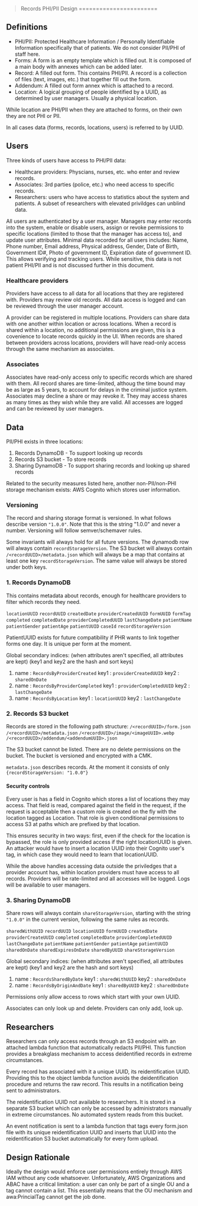 >Records PHI/PII Design
=======================

## Definitions

- PHI/PII: Protected Healthcare Information / Personally Identifiable
  Information specifically that of patients. We do not consider PII/PHI of staff
  here.
- Forms: A form is an empty template which is filled out. It is composed of a
  main body with annexes which can be added later.
- Record: A filled out form. This contains PHI/PII. A record is a collection of
  files (text, images, etc.) that together fill out the form.
- Addendum: A filled out form annex which is attached to a record.
- Location: A logical grouping of people identified by a UUID, as determined by
  user managers. Usually a physical location.

While location are PHI/PII when they are attached to forms, on their own they
are not PHI or PII.

In all cases data (forms, records, locations, users) is referred to by UUID.

## Users

Three kinds of users have access to PHI/PII data:
- Healthcare providers: Physcians, nurses, etc. who enter and review records.
- Associates: 3rd parties (police, etc.) who need access to specific records.
- Researchers: users who have access to statistics about the system and
  patients. A subset of researchers with elevated privildges can unblind data.

All users are authenticated by a user manager. Managers may enter records into
the system, enable or disable users, assign or revoke permissions to specific
locations (limited to those that the manager has access to), and update user
attributes. Minimal data recorded for all users includes: Name, Phone number,
Email address, Physical address, Gender, Date of Birth, Government ID#, Photo of
government ID, Expiration date of government ID. This allows verifying and
tracking users. While sensitive, this data is not patient PHI/PII and is not
discussed further in this document.

### Healthcare providers

Providers have access to all data for all locations that they are registered
with. Providers may review old records. All data access is logged and can be
reviewed through the user manager account.

A provider can be registered in multiple locations. Providers can share data
with one another within location or across locations. When a record is shared
within a location, no additional permissions are given, this is a covenience to
locate records quickly in the UI. When records are shared between providers
across locations, providers will have read-only access through the same
mechanism as associates.

### Associates

Associates have read-only access only to specific records which are shared with
them. All record shares are time-limited, althoug the time bound may be as large
as 5 years, to account for delays in the criminal justice system. Associates may
decline a share or may revoke it. They may access shares as many times as they
wish while they are valid. All accesses are logged and can be reviewed by user
managers.

## Data

PII/PHI exists in three locations:
1. Records DynamoDB - To support looking up records
2. Records S3 bucket - To store records
3. Sharing DynamoDB - To support sharing records and looking up shared records

Related to the security measures listed here, another non-PII/non-PHI storage
mechanism exists: AWS Cognito which stores user information.

### Versioning

The record and sharing storage format is versioned. In what follows describe
version `"1.0.0"`. Note that this is the string "1.0.0" and never a
number. Versioning will follow semver/schemaver rules.

Some invariants will always hold for all future versions. The dynamodb row will
always contain `recordStorageVersion`. The S3 bucket will always contain
`/<recordUUID>/metadata.json` which will always be a map that contains at least
one key `recordStorageVersion`. The same value will always be stored under both
keys.

### 1. Records DynamoDB

This contains metadata about records, enough for healthcare providers to filter
which records they need.

`locationUUID`
`recordUUID`
`createdDate`
`providerCreatedUUID`
`formUUID`
`formTag`
`completed`
`completedDate`
`providerCompletedUUID`
`lastChangeDate`
`patientName`
`patientGender`
`patientAge`
`patientUUID`
`caseId`
`recordStorageVersion`

PatientUUID exists for future compatibility if PHR wants to link together forms
one day.  It is unique per form at the moment.

Global secondary indices:
      (when attributes aren't specified, all attributes are kept)
      (key1 and key2 are the hash and sort keys)

  1. name       : `RecordsByProviderCreated`
     key1       : `providerCreatedUUID`
     key2       : `sharedOnDate`
  2. name       : `RecordsByProviderCompleted`
     key1       : `providerCompletedUUID`
     key2       : `lastChangeDate`
  3. name       : `RecordsByLocation`
     key1       : `locationUUID`
     key2       : `lastChangeDate`

### 2. Records S3 bucket

Records are stored in the following path structure:
`/<recordUUID>/form.json`
`/<recordUUID>/metadata.json`
`/<recordUUID>/image/<imageUUID>.webp`
`/<recordUUID>/addendum/<addendumUUID>.json`

The S3 bucket cannot be listed. There are no delete permissions on the bucket.
The bucket is versioned and encrypted with a CMK.

`metadata.json` describes records. At the moment it consists of only
`{recordStorageVersion: "1.0.0"}`

#### Security controls

Every user is has a field in Cognito which stores a list of locations they may
access. That field is read, compared against the field in the request, if the
request is acceptable then a custom role is created on the fly with the location
tagged as Location. That role is given conditional permissions to access S3 at
paths which are prefixed by that location.

This ensures security in two ways: first, even if the check for the location is
bypassed, the role is only provided access if the right locationUUID is
given. An attacker would have to insert a location UUID into their Cognito
user's tag, in which case they would need to learn that locationUUID.

While the above handles accessing data outside the priviledges that a provider
account has, within location providers must have access to all
records. Providers will be rate-limited and all accesses will be logged. Logs
will be available to user managers.

### 3. Sharing DynamoDB

Share rows will always contain `shareStorageVersion`, starting with the string
`"1.0.0"` in the current version, following the same rules as records.

`sharedWithUUID`
`recordUUID`
`locationUUID`
`formUUID`
`createdDate`
`providerCreateUUID`
`completed`
`completedDate`
`providerCompletedUUID`
`lastChangeDate`
`patientName`
`patientGender`
`patientAge`
`patientUUID`
`sharedOnDate`
`sharedExpiresOnDate`
`sharedByUUID`
`shareStorageVersion`

Global secondary indices:
      (when attributes aren't specified, all attributes are kept)
      (key1 and key2 are the hash and sort keys)

  1. name       : `RecordsSharedByDate`
     key1       : `sharedWithUUID`
     key2       : `sharedOnDate`
  2. name       : `RecordsByOriginAndDate`
     key1       : `sharedByUUID`
     key2       : `sharedOnDate`

Permissions only allow access to rows which start with your own UUID.

Associates can only look up and delete. Providers can only add, look up.

## Researchers

Researchers can only access records through an S3 endpoint with an attached
lambda function that automatically redacts PII/PHI. This function provides a
breakglass mechanism to access deidentified records in extreme circumstances.

Every record has associated with it a unique UUID, its reidentification
UUID. Providing this to the object lambda function avoids the deidentification
procedure and returns the raw record. This results in a notification being sent
to administrators.

The reidentification UUID not available to researchers. It is stored in a
separate S3 bucket which can only be accessed by administrators manually in
extreme circumstances. No automated system reads from this bucket.

An event notification is sent to a lambda function that tags every form.json
file with its unique reidentification UUID and inserts that UUID into the
reidentification S3 bucket automatically for every form upload.


Design Rationale
----------------

Ideally the design would enforce user permissions entirely through AWS IAM
without any code whatsoever. Unfortunately, AWS Organizations and ABAC have a
critical limitation: a user can only be part of a single OU and a tag cannot
contain a list. This essentially means that the OU mechanism and awa:PrincialTag
cannot get the job done.
